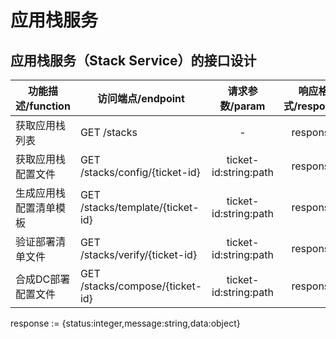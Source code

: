 # 应用栈服务

## 应用栈服务（Stack Service）的接口设计
| 功能描述/function | 访问端点/endpoint | 请求参数/param | 响应格式/response |
|                    -              |                  -                  |              :-:               |                     :-:          |
| 获取应用栈列表      | GET /stacks              |               -                 |                    response    |
|获取应用栈配置文件| GET /stacks/config/{ticket-id}           |     ticket-id:string:path                          |   response   |
|生成应用栈配置清单模板|GET /stacks/template/{ticket-id}|ticket-id:string:path|response|
|验证部署清单文件|GET  /stacks/verify/{ticket-id}|ticket-id:string:path|response|
|合成DC部署配置文件|GET /stacks/compose/{ticket-id}|ticket-id:string:path|response|

response := {status:integer,message:string,data:object}
